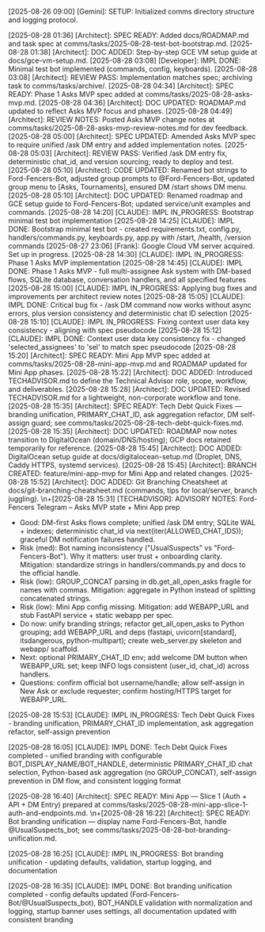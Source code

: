 <!-- Example log -->
[2025-08-26 09:00] [Gemini]: SETUP: Initialized comms directory structure and logging protocol.

<!-- example log -->
[2025-08-28 01:36] [Architect]: SPEC READY: Added docs/ROADMAP.md and task spec at comms/tasks/2025-08-28-test-bot-bootstrap.md.
[2025-08-28 01:38] [Architect]: DOC ADDED: Step-by-step GCE VM setup guide at docs/gce-vm-setup.md.
[2025-08-28 03:08] [Developer]: IMPL DONE: Minimal test bot implemented (commands, config, keyboards).
[2025-08-28 03:08] [Architect]: REVIEW PASS: Implementation matches spec; archiving task to comms/tasks/archive/.
[2025-08-28 04:34] [Architect]: SPEC READY: Phase 1 Asks MVP spec added at comms/tasks/2025-08-28-asks-mvp.md.
[2025-08-28 04:36] [Architect]: DOC UPDATED: ROADMAP.md updated to reflect Asks MVP focus and phases.
[2025-08-28 04:49] [Architect]: REVIEW NOTES: Posted Asks MVP change notes at comms/tasks/2025-08-28-asks-mvp-review-notes.md for dev feedback.
[2025-08-28 05:00] [Architect]: SPEC UPDATED: Amended Asks MVP spec to require unified /ask DM entry and added implementation notes.
[2025-08-28 05:03] [Architect]: REVIEW PASS: Verified /ask DM entry fix, deterministic chat_id, and version sourcing; ready to deploy and test.
[2025-08-28 05:10] [Architect]: CODE UPDATED: Renamed bot strings to Ford-Fencers-Bot, adjusted group prompts to @Ford-Fencers-Bot, updated group menu to [Asks, Tournaments], ensured DM /start shows DM menu.
[2025-08-28 05:10] [Architect]: DOC UPDATED: Renamed roadmap and GCE setup guide to Ford-Fencers-Bot; updated service/unit examples and commands.
[2025-08-28 14:20] [CLAUDE]: IMPL IN_PROGRESS: Bootstrap minimal test bot implementation
[2025-08-28 14:25] [CLAUDE]: IMPL DONE: Bootstrap minimal test bot - created requirements.txt, config.py, handlers/commands.py, keyboards.py, app.py with /start, /health, /version commands
[2025-08-27 23:06] [Frank]: Google Cloud VM server acquired. Set up in progress.
[2025-08-28 14:30] [CLAUDE]: IMPL IN_PROGRESS: Phase 1 Asks MVP implementation
[2025-08-28 14:45] [CLAUDE]: IMPL DONE: Phase 1 Asks MVP - full multi-assignee Ask system with DM-based flows, SQLite database, conversation handlers, and all specified features
[2025-08-28 15:00] [CLAUDE]: IMPL IN_PROGRESS: Applying bug fixes and improvements per architect review notes
[2025-08-28 15:05] [CLAUDE]: IMPL DONE: Critical bug fix - /ask DM command now works without async errors, plus version consistency and deterministic chat ID selection
[2025-08-28 15:10] [CLAUDE]: IMPL IN_PROGRESS: Fixing context user data key consistency - aligning with spec pseudocode
[2025-08-28 15:12] [CLAUDE]: IMPL DONE: Context user data key consistency fix - changed 'selected_assignees' to 'sel' to match spec pseudocode
[2025-08-28 15:20] [Architect]: SPEC READY: Mini App MVP spec added at comms/tasks/2025-08-28-mini-app-mvp.md and ROADMAP updated for Mini App phases.
[2025-08-28 15:22] [Architect]: DOC ADDED: Introduced TECHADVISOR.md to define the Technical Advisor role, scope, workflow, and deliverables.
[2025-08-28 15:28] [Architect]: DOC UPDATED: Revised TECHADVISOR.md for a lightweight, non-corporate workflow and tone.
[2025-08-28 15:35] [Architect]: SPEC READY: Tech Debt Quick Fixes — branding unification, PRIMARY_CHAT_ID, ask aggregation refactor, DM self-assign guard; see comms/tasks/2025-08-28-tech-debt-quick-fixes.md.
[2025-08-28 15:35] [Architect]: DOC UPDATED: ROADMAP now notes transition to DigitalOcean (domain/DNS/hosting); GCP docs retained temporarily for reference.
[2025-08-28 15:45] [Architect]: DOC ADDED: DigitalOcean setup guide at docs/digitalocean-setup.md (Droplet, DNS, Caddy HTTPS, systemd services).
[2025-08-28 15:45] [Architect]: BRANCH CREATED: feature/mini-app-mvp for Mini App and related changes.
[2025-08-28 15:52] [Architect]: DOC ADDED: Git Branching Cheatsheet at docs/git-branching-cheatsheet.md (commands, tips for local/server, branch juggling).
\n+[2025-08-28 15:31] [TECHADVISOR]: ADVISORY NOTES: Ford-Fencers Telegram – Asks MVP state + Mini App prep
- Good: DM-first Asks flows complete; unified /ask DM entry; SQLite WAL + indexes; deterministic chat_id via next(iter(ALLOWED_CHAT_IDS)); graceful DM notification failures handled.
- Risk (med): Bot naming inconsistency ("UsualSuspects" vs "Ford-Fencers-Bot"). Why it matters: user trust + onboarding clarity. Mitigation: standardize strings in handlers/commands.py and docs to the official handle.
- Risk (low): GROUP_CONCAT parsing in db.get_all_open_asks fragile for names with commas. Mitigation: aggregate in Python instead of splitting concatenated strings.
- Risk (low): Mini App config missing. Mitigation: add WEBAPP_URL and stub FastAPI service + static webapp per spec.
- Do now: unify branding strings; refactor get_all_open_asks to Python grouping; add WEBAPP_URL and deps (fastapi, uvicorn[standard], itsdangerous, python-multipart); create web_server.py skeleton and webapp/ scaffold.
- Next: optional PRIMARY_CHAT_ID env; add welcome DM button when WEBAPP_URL set; keep INFO logs consistent (user_id, chat_id) across handlers.
- Questions: confirm official bot username/handle; allow self-assign in New Ask or exclude requester; confirm hosting/HTTPS target for WEBAPP_URL.

[2025-08-28 15:53] [CLAUDE]: IMPL IN_PROGRESS: Tech Debt Quick Fixes - branding unification, PRIMARY_CHAT_ID implementation, ask aggregation refactor, self-assign prevention

[2025-08-28 16:05] [CLAUDE]: IMPL DONE: Tech Debt Quick Fixes completed - unified branding with configurable BOT_DISPLAY_NAME/BOT_HANDLE, deterministic PRIMARY_CHAT_ID chat selection, Python-based ask aggregation (no GROUP_CONCAT), self-assign prevention in DM flow, and consistent logging format

[2025-08-28 16:40] [Architect]: SPEC READY: Mini App — Slice 1 (Auth + API + DM Entry) prepared at comms/tasks/2025-08-28-mini-app-slice-1-auth-and-endpoints.md.
\n+[2025-08-28 16:22] [Architect]: SPEC READY: Bot branding unification — display name Ford-Fencers-Bot, handle @UsualSuspects_bot; see comms/tasks/2025-08-28-bot-branding-unification.md.

[2025-08-28 16:25] [CLAUDE]: IMPL IN_PROGRESS: Bot branding unification - updating defaults, validation, startup logging, and documentation

[2025-08-28 16:35] [CLAUDE]: IMPL DONE: Bot branding unification completed - config defaults updated (Ford-Fencers-Bot/@UsualSuspects_bot), BOT_HANDLE validation with normalization and logging, startup banner uses settings, all documentation updated with consistent branding

